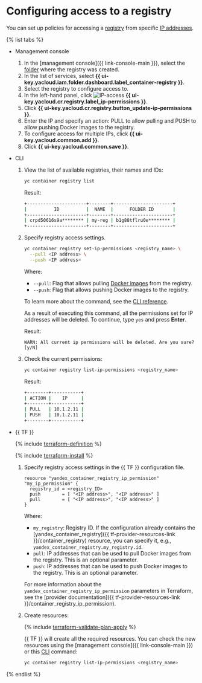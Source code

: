 # Configuring access to a registry

You can set up policies for accessing a [registry](../../concepts/registry.md) from specific [IP addresses](../../../vpc/concepts/address.md).

{% list tabs %}

- Management console

   1. In the [management console]({{ link-console-main }}), select the [folder](../../../resource-manager/concepts/resources-hierarchy.md#folder) where the registry was created.
   1. In the list of services, select **{{ ui-key.yacloud.iam.folder.dashboard.label_container-registry }}**.
   1. Select the registry to configure access to.
   1. In the left-hand panel, click ![IP-access](../../../_assets/console-icons/shield.svg) **{{ ui-key.yacloud.cr.registry.label_ip-permissions }}**.
   1. Click **{{ ui-key.yacloud.cr.registry.button_update-ip-permissions }}**.
   1. Enter the IP and specify an action: PULL to allow pulling and PUSH to allow pushing Docker images to the registry.
   1. To configure access for multiple IPs, click **{{ ui-key.yacloud.common.add }}**.
   1. Click **{{ ui-key.yacloud.common.save }}**.

- CLI

   1. View the list of available registries, their names and IDs:

      ```bash
      yc container registry list
      ```

      Result:

      ```bash
      +----------------------+--------+----------------------+
      |          ID          |  NAME  |      FOLDER ID       |
      +----------------------+--------+----------------------+
      | crpd50616s9a******** | my-reg | b1g88tflru0e******** |
      +----------------------+--------+----------------------+
      ```

   1. Specify registry access settings.

      ```bash
      yc container registry set-ip-permissions <registry_name> \
        --pull <IP address> \
        --push <IP address>
      ```

      Where:
      * `--pull`: Flag that allows pulling [Docker images](../../concepts/docker-image.md) from the registry.
      * `--push`: Flag that allows pushing Docker images to the registry.

      To learn more about the command, see the [CLI reference](../../../cli/cli-ref/managed-services/container/registry/set-ip-permissions).

      As a result of executing this command, all the permissions set for IP addresses will be deleted. To continue, type `yes` and press **Enter**.

      Result:

      ```text
      WARN: All current ip permissions will be deleted. Are you sure?[y/N]
      ```

   1. Check the current permissions:

      ```bash
      yc container registry list-ip-permissions <registry_name>
      ```

      Result:

      ```bash
      +--------+-----------+
      | ACTION |    IP     |
      +--------+-----------+
      | PULL   | 10.1.2.11 |
      | PUSH   | 10.1.2.11 |
      +--------+-----------+
      ```

- {{ TF }}

   {% include [terraform-definition](../../../_tutorials/terraform-definition.md) %}

   {% include [terraform-install](../../../_includes/terraform-install.md) %}

   1. Specify registry access settings in the {{ TF }} configuration file.

      ```hcl
      resource "yandex_container_registry_ip_permission" "my_ip_permission" {
        registry_id = <registry_ID>
        push        = [ "<IP address>", "<IP address>" ]
        pull        = [ "<IP address>", "<IP address>" ]
      }
      ```

      Where:

      * `my_registry`: Registry ID. If the configuration already contains the [yandex_container_registry]({{ tf-provider-resources-link }}/container_registry) resource, you can specify it, e.g., `yandex_container_registry.my_registry.id`.
      * `pull`: IP addresses that can be used to pull Docker images from the registry. This is an optional parameter.
      * `push`: IP addresses that can be used to push Docker images to the registry. This is an optional parameter.

      For more information about the `yandex_container_registry_ip_permission` parameters in Terraform, see the [provider documentation]({{ tf-provider-resources-link }}/container_registry_ip_permission).

   1. Create resources:

      {% include [terraform-validate-plan-apply](../../../_tutorials/terraform-validate-plan-apply.md) %}

      {{ TF }} will create all the required resources. You can check the new resources using the [management console]({{ link-console-main }}) or this [CLI](../../../cli/quickstart.md) command:

      ```bash
      yc container registry list-ip-permissions <registry_name>
      ```

{% endlist %}
